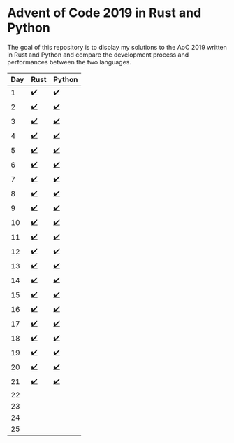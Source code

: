# Advent of Code 2019 in Rust and Python

The goal of this repository is to display my solutions to the AoC 2019 written in Rust and Python and compare the development process and performances between the two languages.



| Day  | Rust                         | Python              |
| ---- | ---------------------------- | ------------------- |
| 1    | [:heavy_check_mark:](./Day-1/sol/src/main.rs) | [:heavy_check_mark:](./Day-1/sol.py) |
| 2    | [:heavy_check_mark:](./Day-2/sol/src/main.rs) | [:heavy_check_mark:](./Day-2/sol.py) |
| 3    | [:heavy_check_mark:](./Day-3/sol/src/main.rs) | [:heavy_check_mark:](./Day-3/sol.py) |
| 4    | [:heavy_check_mark:](./Day-4/sol/src/main.rs) | [:heavy_check_mark:](./Day-4/sol.py) |
| 5    | [:heavy_check_mark:](./Day-5/sol/src/main.rs) | [:heavy_check_mark:](./Day-5/sol.py) |
| 6    | [:heavy_check_mark:](./Day-6/sol/src/main.rs) | [:heavy_check_mark:](./Day-6/sol.py) |
| 7    | [:heavy_check_mark:](./Day-7/sol/src/main.rs) | [:heavy_check_mark:](./Day-7/pysol/sol.py) |
| 8    | [:heavy_check_mark:](./Day-8/sol/src/main.rs) | [:heavy_check_mark:](./Day-8/sol.py) |
| 9    | [:heavy_check_mark:](./Day-9/sol/src/main.rs) | [:heavy_check_mark:](./Day-9/pysol/sol.py) |
| 10    | [:heavy_check_mark:](./Day-10/sol/src/main.rs) | [:heavy_check_mark:](./Day-10/sol.py) |
| 11    | [:heavy_check_mark:](./Day-11/sol/src/main.rs) | [:heavy_check_mark:](./Day-11/pysol/sol.py) |
| 12    | [:heavy_check_mark:](./Day-12/sol/src/main.rs) | [:heavy_check_mark:](./Day-12/sol.py) |
| 13    | [:heavy_check_mark:](./Day-13/sol/src/main.rs) | [:heavy_check_mark:](./Day-13/pysol/sol.py) |
| 14    | [:heavy_check_mark:](./Day-14/sol/src/main.rs) | [:heavy_check_mark:](./Day-14/sol.py) |
| 15    | [:heavy_check_mark:](./Day-15/sol/src/main.rs) | [:heavy_check_mark:](./Day-15/pysol/sol.py) |
| 16    | [:heavy_check_mark:](./Day-16/sol/src/main.rs) | [:heavy_check_mark:](./Day-16/sol.py) |
| 17    | [:heavy_check_mark:](./Day-17/sol/src/main.rs) | [:heavy_check_mark:](./Day-17/pysol/sol.py) |
| 18    | [:heavy_check_mark:](./Day-18/sol/src/main.rs) | [:heavy_check_mark:](./Day-18/sol.py) |
| 19    | [:heavy_check_mark:](./Day-19/sol/src/main.rs) | [:heavy_check_mark:](./Day-19/pysol/sol.py) |
| 20    | [:heavy_check_mark:](./Day-20/sol/src/main.rs) | [:heavy_check_mark:](./Day-20/sol.py) |
| 21    | [:heavy_check_mark:](./Day-21/sol/src/main.rs) | [:heavy_check_mark:](./Day-21/pysol/sol.py) |
| 22   |                              |                     |
| 23   |                              |                     |
| 24   |                              |                     |
| 25   |                              |                     |
